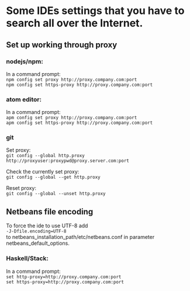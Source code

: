 # Some IDEs settings that you have to search all over the Internet.
## Set up working through proxy
### nodejs/npm:
In a command prompt:  
  `npm config set proxy http://proxy.company.com:port  `  
  `npm config set https-proxy http://proxy.company.com:port`  

### atom editor:
In a command prompt:  
`apm config set proxy http://proxy.company.com:port`  
`apm config set https-proxy http://proxy.company.com:port`  

### git
Set proxy:  
`git config --global http.proxy http://proxyuser:proxypwd@proxy.server.com:port`  

Check the currently set proxy:  
`git config --global --get http.proxy`  

Reset proxy:  
`git config --global --unset http.proxy`  

## Netbeans file encoding
To force the ide to use UTF-8 add  
`-J-Dfile.encoding=UTF-8`  
to netbeans_installation_path/etc/netbeans.conf  in parameter netbeans_default_options.

### Haskell/Stack:
In a command prompt:  
`set http-proxy=http://proxy.company.com:port`  
`set https-proxy=http://proxy.company.com:port`  
